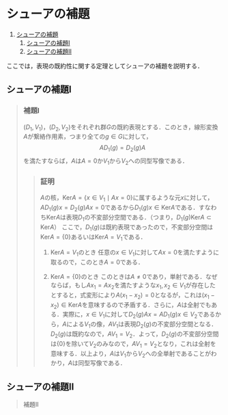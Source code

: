 # シューアの補題

1. [シューアの補題](#シューアの補題)
   1. [シューアの補題Ⅰ](#シューアの補題ⅰ)
   2. [シューアの補題Ⅱ](#シューアの補題ⅱ)

ここでは，表現の既約性に関する定理としてシューアの補題を説明する．

## シューアの補題Ⅰ

> ### 補題Ⅰ
>
> $(D_1,V_1)$，$(D_2,V_2)$をそれぞれ群$G$の既約表現とする．このとき，線形変換$A$が繋絡作用素，つまり全ての$g ∈ G$に対して，
> $$
> \begin{equation*}
> AD_1(g) = D_2(g)A
> \end{equation*}
> $$
> を満たすならば，$A$は$A=0$か$V_1$から$V_2$への同型写像である．
>
>> ### 証明
>>
>> $A$の核，$\textrm{Ker}A = \left\lbrace x ∈ V_1 \mid Ax=0 \right\rbrace$に属するような元$x$に対して，$AD_1(g)x = D_2(g)Ax = 0$であるから$D_1(g)x ∈ \textrm{Ker}A$である．すなわち$\textrm{Ker}{A}$は表現$D_1$の不変部分空間である．（つまり，$D_1(g)\textrm{Ker}A ⊂ \textrm{Ker}A$）
>> ここで，$D_1(g)$は既約表現であったので，不変部分空間は$\textrm{Ker}A = \lbrace 0 \rbrace$あるいは$\textrm{Ker}A = V_1$である．
>>
>> 1. $\textrm{Ker}A = V_1$のとき
>> 任意の$x ∈ V_1$に対して$Ax = 0$を満たすように取るので，このとき$A=0$である．
>>
>> 2. $\textrm{Ker}A = \lbrace 0 \rbrace$のとき
>> このときは$A ≠ 0$であり，単射である．なぜならば，もし$Ax_1 = Ax_2$を満たすような$x_1,x_2 ∈ V_1$が存在したとすると，式変形により$A(x_1 - x_2) = 0$となるが，これは$(x_1 - x_2) ∈ \textrm{Ker}A$を意味するので矛盾する．さらに，$A$は全射でもある．実際に，$x ∈ V_1$に対して$D_2(g)Ax = AD_1(g)x ∈ V_2$であるから，$A$による$V_1$の像，$AV_1$は表現$D_2(g)$の不変部分空間となる．$D_2(g)$は既約なので，$AV_1 = V_2$．よって，$D_2(g)$の不変部分空間は$\lbrace 0 \rbrace$を除いて$V_2$のみなので，$AV_1 = V_2$となり，これは全射を意味する．以上より，$A$は$V_1$から$V_2$への全単射であることがわかり，$A$は同型写像である．

## シューアの補題Ⅱ

> 補題II

